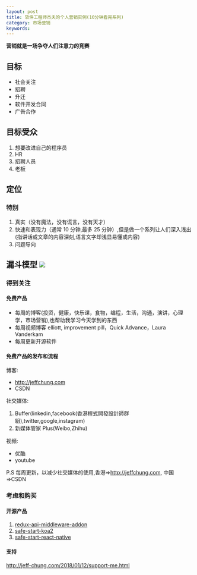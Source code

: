 ```yaml
---
layout: post
title: 软件工程师杰夫的个人营销实例(10分钟看完系列)
category: 市场营销
keywords:
---
```


**营销就是一场争夺人们注意力的竞赛**

## 目标

* 社会关注
* 招聘
* 升迁
* 软件开发合同
* 广告合作

## 目标受众

1.  想要改进自己的程序员
2.  HR
3.  招聘人员
4.  老板

## 定位

### 特别

1.  真实（没有魔法，没有谎言，没有天才）
2.  快速和表现力（通常 10 分钟,最多 25 分钟）,但是做一个系列让人们深入浅出(指讲话或文章的内容深刻,语言文字却浅显易懂或内容)
3.  问题导向

## 漏斗模型 ![](http://www.ccgic.com/blog/wp-content/uploads/2015/03/Customer-HourGlasses-Model-2-658x1024.jpg)

### 得到关注

#### 免费产品

* 每周的博客(投资，健康，快乐课，食物，编程，生活，沟通，演讲，心理学，市场营销),也帮助我学习今天学到的东西
* 每周视频博客 elliott, improvement pill，Quick Advance，Laura Vanderkam
* 每周更新开源软件

#### 免费产品的发布和流程

博客:

* http://jeffchung.com
* CSDN

社交媒体:

1.  Buffer(linkedin,facebook(香港程式開發設計師群組),twitter,google,instagram)
2.  新媒体管家 Plus(Weibo,Zhihu)

视频:

* 优酷
* youtube

P.S 每周更新，以减少社交媒体的使用,香港=>http://jeffchung.com, 中国=>CSDN

### 考虑和购买

#### 开源产品

1.  [redux-api-middleware-addon](https://github.com/chungchi300/redux-api-middleware-addon)
2.  [safe-start-koa2](https://github.com/chungchi300/safe-start-koa2)
3.  [safe-start-react-native](https://github.com/chungchi300/safe-start-react-native)

#### 支持

http://jeff-chung.com/2018/01/12/support-me.html
